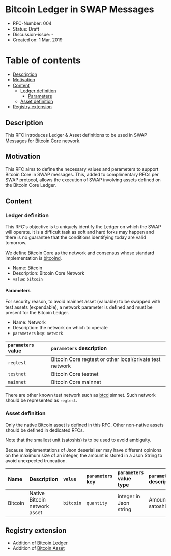 # Bitcoin Ledger in SWAP Messages

- RFC-Number: 004
- Status: Draft
- Discussion-issue: -
- Created on: 1 Mar. 2019

# Table of contents

<!-- toc -->

- [Description](#description)
- [Motivation](#motivation)
- [Content](#content)
  - [Ledger definition](#ledger-definition)
    - [Parameters](#parameters)
  - [Asset definition](#asset-definition)
- [Registry extension](#registry-extension)

<!-- tocstop -->

## Description

This RFC introduces Ledger & Asset definitions to be used in SWAP Messages for [Bitcoin Core](https://github.com/bitcoin/bitcoin/) network.

## Motivation

This RFC aims to define the necessary values and parameters to support Bitcoin Core in SWAP messages.
This, added to complimentary RFCs per SWAP protocol, allows the execution of SWAP involving assets defined on the Bitcoin Core Ledger.

## Content

### Ledger definition

This RFC's objective is to uniquely identify the Ledger on which the SWAP will operate.
It is a difficult task as soft and hard forks may happen and there is no guarantee that the conditions identifying today are valid tomorrow.

We define Bitcoin Core as the network and consensus whose standard implementation is [bitcoind](https://github.com/bitcoin/bitcoin/).

- Name: Bitcoin
- Description: Bitcoin Core Network
- `value`: `bitcoin`

#### Parameters

For security reason, to avoid mainnet asset (valuable) to be swapped with test assets (expendable), a network parameter is defined and must be present for the Bitcoin Ledger.

- Name: Network
- Description: the network on which to operate
- `parameters` key: `network` 

| `parameters` value |`parameters` description                                             |
|:---                |:---                                                                 |
| `regtest`          | Bitcoin Core regtest or other local/private test network            |
| `testnet`          | Bitcoin Core testnet                                                |
| `mainnet`          | Bitcoin Core mainnet                                                |

There are other known test network such as [btcd](https://github.com/btcsuite/btcd) simnet.
Such network should be represented as `regtest`.

### Asset definition

Only the native Bitcoin asset is defined in this RFC.
Other non-native assets should be defined in dedicated RFCs.

Note that the smallest unit (satoshis) is to be used to avoid ambiguity.

Because implementations of Json deserialiser may have different opinions on the maximum size of an integer, the amount is stored in a Json String to avoid unexpected truncation.

| Name           | Description                   | `value`   | `parameters` key | `parameters` value type | `parameters` description |
|:---            |:----                          |:---       |:---              |:---                     |:---                      |
| Bitcoin        | Native Bitcoin network asset  | `bitcoin` | `quantity`       | integer in Json string  | Amount in satoshi        |

## Registry extension

- Addition of [Bitcoin Ledger](./registry.md#ledgers)
- Addition of [Bitcoin Asset](./registry.md#assets)

